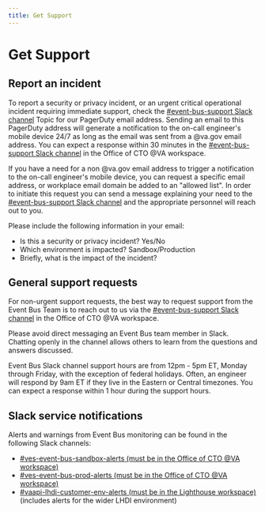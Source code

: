```yaml
---
title: Get Support
---
```


# Get Support

## Report an incident

To report a security or privacy incident, or an urgent critical operational incident requiring immediate support, check the [#event-bus-support Slack channel][slack-#event-bus-support] Topic for our PagerDuty email address. Sending an email to this PagerDuty address will generate a notification to the on-call engineer's mobile device 24/7 as long as the email was sent from a @va.gov email address.  You can expect a response within 30 minutes in the [#event-bus-support Slack channel][slack-#event-bus-support] in the Office of CTO @VA workspace.

If you have a need for a non @va.gov email address to trigger a notification to the on-call engineer's mobile device, you can request a specific email address, or workplace email domain be added to an "allowed list". In order to initiate this request you can send a message explaining your need to the [#event-bus-support Slack channel][slack-#event-bus-support] and the appropriate personnel will reach out to you.

Please include the following information in your email:

* Is this a security or privacy incident? Yes/No
* Which environment is impacted? Sandbox/Production
* Briefly, what is the impact of the incident?

## General support requests

For non-urgent support requests, the best way to request support from the Event Bus Team is to reach out to us via the [#event-bus-support Slack channel][slack-#event-bus-support] in the Office of CTO @VA workspace.

Please avoid direct messaging an Event Bus team member in Slack. Chatting openly in the channel allows others to learn from the questions and answers discussed.

Event Bus Slack channel support hours are from 12pm - 5pm ET, Monday through Friday, with the exception of federal holidays. Often, an engineer will respond by 9am ET if they live in the Eastern or Central timezones. You can expect a response within 1 hour during the support hours.


## Slack service notifications

Alerts and warnings from Event Bus monitoring can be found in the following Slack channels:


* [#ves-event-bus-sandbox-alerts (must be in the Office of CTO @VA workspace)][slack-#ves-event-bus-sandbox-alerts]
* [#ves-event-bus-prod-alerts (must be in the Office of CTO @VA workspace)][slack-#ves-event-bus-prod-alerts]
* [#vaapi-lhdi-customer-env-alerts (must be in the Lighthouse workspace)][slack-#vaapi-lhdi-customer-env-alerts] (includes alerts for the wider LHDI environment)

<!-- links -->
[slack-#event-bus-support]: https://dsva.slack.com/archives/C074VK55M9P
[slack-#ves-event-bus-sandbox-alerts]: https://dsva.slack.com/archives/C07177SEPH9
[slack-#ves-event-bus-prod-alerts]: https://dsva.slack.com/archives/C06N7QKMQN4
[slack-#vaapi-lhdi-customer-env-alerts]: https://lighthouseva.slack.com/archives/C05RZUP7H6D
